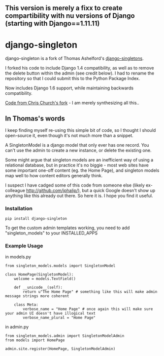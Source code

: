 This version is merely a fixx to create compartibility with nu versions of Django (starting with Django==1.11.11)
---

# django-singleton

django-singleton is a fork of Thomas Ashelford's [django-singletons](https://github.com/tttallis/django-singletons).

I forked his code to include Django 1.4 compatibility, as well as to remove the delete button within the admin (see credit below).  I had to rename the repository so that I could submit this to the Python Package Index.

Now includes Django 1.6 support, while maintaining backwards compatibility.

[Code from Chris Church's fork](https://github.com/ninemoreminutes/django-singletons/commit/9b231666b9027d3bd1159f3db8bce34701193bdd) - I am merely synthesizing all this..


## In Thomas's words

I keep finding myself re-using this simple bit of code, so I thought I should open-source it, even though it's not much more than a snippet.

A SingletonModel is a django model that only ever has one record. You can't use the admin to create a new instance, or delete the existing one.

Some might argue that singleton models are an inefficient way of using a relational database, but in practice it's no biggie - most web sites have some important one-off content (eg. the Home Page), and  singleton models map well to how content editors generally think.

I suspect I have cadged some of this code from someone else (likely ex-colleague http://github.com/jphalip/), but a quick Google doesn't show up anything like this already out there. So here it is. I hope you find it useful.


### Installation

    pip install django-singleton

To get the custom admin templates working, you need to add "singleton_models" to your INSTALLED_APPS


### Example Usage

in models.py

    from singleton_models.models import SingletonModel

    class HomePage(SingletonModel):
        welcome = models.TextField()

        def __unicode__(self):
            return u"The Home Page" # something like this will make admin message strings more coherent

        class Meta:
            verbose_name = "Home Page" # once again this will make sure your admin UI doesn't have illogical text
            verbose_name_plural = "Home Page"


in admin.py

    from singleton_models.admin import SingletonModelAdmin
    from models import HomePage

    admin.site.register(HomePage, SingletonModelAdmin)
